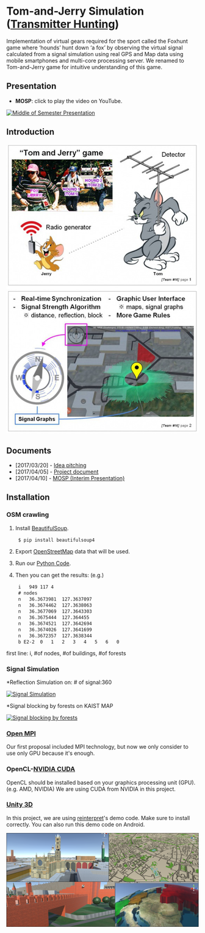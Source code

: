 # Tom-and-Jerry Simulation ([Transmitter Hunting](https://en.wikipedia.org/wiki/Transmitter_hunting))
Implementation of virtual gears required for the sport called the Foxhunt game where ‘hounds’ hunt down ‘a fox’ by observing the virtual signal calculated from a signal simulation using real GPS and Map data using mobile smartphones and multi-core processing server. We renamed to Tom-and-Jerry game for intuitive understanding of this game.

## Presentation
* **MOSP**: click to play the video on YouTube.

[![Middle of Semester Presentation](https://img.youtube.com/vi/RQ_oRsLWNQ4/0.jpg)](https://www.youtube.com/watch?v=RQ_oRsLWNQ4 "Middle of Semester Presentation")

## Introduction
![alt tag](README/introduction.jpg)

## Documents
* [2017/03/20] - [Idea pitching]([2017.3.20]_idea_pitching.pdf)
* [2017/04/05] - [Project document]([2017.4.05]_project_document.pdf)
* [2017/04/10] - [MOSP (Interim Presentation)]([2017.4.10]_middle_of_semester_presentation.pdf)

## Installation
### OSM crawling

1. Install [BeautifulSoup](https://www.crummy.com/software/BeautifulSoup/bs4/doc/#installing-beautiful-soup).

        $ pip install beautifulsoup4

2. Export [OpenStreetMap](http://www.openstreetmap.org/export) data that will be used.
3. Run our [Python Code](OSMcrawling/MapData_Crawling.py).
4. Then you can get the results: (e.g.)

		i	949	117	4
		# nodes
		n	36.3673981	127.3637097
		n	36.3674462	127.3638063
		n	36.3677069	127.3643303
		n	36.3675444	127.364455
		n	36.3674521	127.3642694
		n	36.3674026	127.3641699
		n	36.3672357	127.3638344
		b E2-2	0	1	2	3	4	5	6	0
		
first line: i, #of nodes, #of buildings, #of forests
		
### Signal Simulation
*Reflection Simulation on: # of signal:360

[![Signal Simulation](https://img.youtube.com/vi/6H-wo_vZulA/0.jpg)](https://www.youtube.com/watch?v=6H-wo_vZulA "Signal Simulation")

*Signal blocking by forests on KAIST MAP

[![Signal blocking by forests](https://img.youtube.com/vi/OocRdbA8gdY/0.jpg)](https://www.youtube.com/watch?v=OocRdbA8gdY "Signal blocking by forests")


### [Open MPI](https://www.open-mpi.org/)
Our first proposal included MPI technology, but now we only consider to use only GPU because it's enough.

### OpenCL-[NVIDIA CUDA](https://developer.nvidia.com/cuda-downloads)
OpenCL should be installed based on your graphics processing unit (GPU). (e.g. AMD, NVIDIA) We are using CUDA from NVIDIA in this project.

### [Unity 3D](https://unity3d.com/)
In this project, we are using [reinterpret](https://github.com/reinterpretcat/utymap/)'s demo code. Make sure to install correctly. You can also run this demo code on Android.

![alt tag](README/reinterpret_utymap.png)


